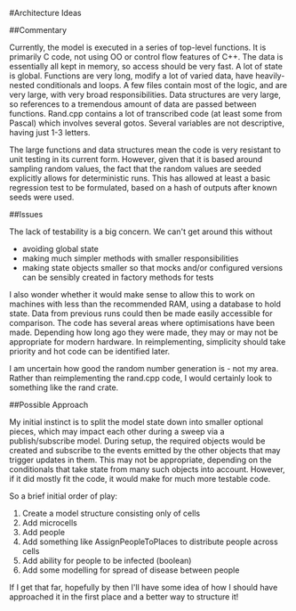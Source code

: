 #Architecture Ideas

##Commentary

Currently, the model is executed in a series of top-level functions.
It is primarily C code, not using OO or control flow features of C++.
The data is essentially all kept in memory, so access should be very fast.
A lot of state is global.
Functions are very long, modify a lot of varied data, have heavily-nested conditionals and loops.
A few files contain most of the logic, and are very large, with very broad responsibilities.
Data structures are very large, so references to a tremendous amount of data are passed between functions.
Rand.cpp contains a lot of transcribed code (at least some from Pascal) which involves several gotos.
Several variables are not descriptive, having just 1-3 letters.

The large functions and data structures mean the code is very resistant to unit testing in its current form.
However, given that it is based around sampling random values, the fact that the random values are seeded explicitly allows for deterministic runs.
This has allowed at least a basic regression test to be formulated, based on a hash of outputs after known seeds were used.

##Issues

The lack of testability is a big concern. We can't get around this without
- avoiding global state
- making much simpler methods with smaller responsibilities
- making state objects smaller so that mocks and/or configured versions can be sensibly created in factory methods for tests

I also wonder whether it would make sense to allow this to work on machines with less than the recommended RAM, using a database to hold state. Data from previous runs could then be made easily accessible for comparison.
The code has several areas where optimisations have been made. Depending how long ago they were made, they may or may not be appropriate for modern hardware.
In reimplementing, simplicity should take priority and hot code can be identified later.

I am uncertain how good the random number generation is - not my area. Rather than reimplementing the rand.cpp code, I would certainly look to something like the rand crate.

##Possible Approach

My initial instinct is to split the model state down into smaller optional pieces, which may impact each other during a sweep via a publish/subscribe model.
During setup, the required objects would be created and subscribe to the events emitted by the other objects that may trigger updates in them.
This may not be appropriate, depending on the conditionals that take state from many such objects into account.
However, if it did mostly fit the code, it would make for much more testable code.

So a brief initial order of play:

1. Create a model structure consisting only of cells
2. Add microcells
3. Add people
4. Add something like AssignPeopleToPlaces to distribute people across cells
5. Add ability for people to be infected (boolean) 
6. Add some modelling for spread of disease between people

If I get that far, hopefully by then I'll have some idea of how I should have approached it in the first place and a better way to structure it!
